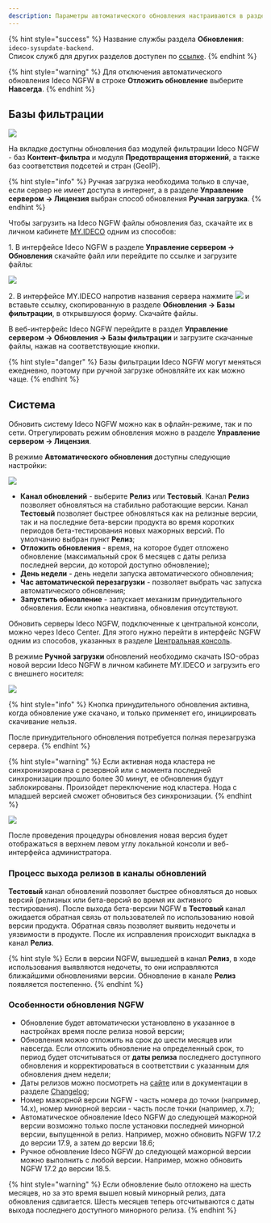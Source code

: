 ```yaml
---
description: Параметры автоматического обновления настраиваются в разделе Управление сервером -> Обновления.
---
```


{% hint style="success" %}
Название службы раздела **Обновления**: `ideco-sysupdate-backend`. \
Список служб для других разделов доступен по [ссылке](/settings/server-management/terminal/README.md).
{% endhint %}

{% hint style="warning" %}
Для отключения автоматического обновления Ideco NGFW в строке **Отложить обновление** выберите **Навсегда**.
{% endhint %}

## Базы фильтрации

![](/.gitbook/assets/selfupdate.png)

На вкладке доступны обновления баз модулей фильтрации Ideco NGFW - баз **Контент-фильтра** и модуля **Предотвращения вторжений**, а также баз соответствия подсетей и стран (GeoIP). 

{% hint style="info" %}
Ручная загрузка необходима только в случае, если сервер не имеет доступа в интернет, а в разделе **Управление сервером -> Лицензия** выбран способ обновления **Ручная загрузка**.
{% endhint %}

Чтобы загрузить на Ideco NGFW файлы обновления баз, скачайте их в личном кабинете [MY.IDECO](https://my.ideco.ru/) одним из способов: 

1\. В интерфейсе Ideco NGFW в разделе **Управление сервером -> Обновления** скачайте файл или перейдите по ссылке и загрузите файлы:

![](/.gitbook/assets/my-ideco-ngfw.png)

2\. В интерфейсе MY.IDECO напротив названия сервера нажмите ![](/.gitbook/assets/icon-download.png) и вставьте ссылку, скопированную в разделе **Обновления -> Базы фильтрации**, в открывшуюся форму. Скачайте файлы.

В веб-интерфейс Ideco NGFW перейдите в раздел **Управление сервером -> Обновления -> Базы фильтрации** и загрузите скачанные файлы, нажав на соответствующие кнопки.

{% hint style="danger" %}
Базы фильтрации Ideco NGFW могут меняться ежедневно, поэтому при ручной загрузке обновляйте их как можно чаще.
{% endhint %}

## Система

Обновить систему Ideco NGFW можно как в офлайн-режиме, так и по сети. Отрегулировать режим обновления можно в разделе **Управление сервером -> Лицензия**.

В режиме **Автоматического обновления** доступны следующие настройки:

![](/.gitbook/assets/updates.png)

* **Канал обновлений** - выберите **Релиз** или **Тестовый**. Канал **Релиз** позволяет обновляться на стабильно работающие версии. Канал **Тестовый** позволяет быстрее обновляться как на релизные версии, так и на последние бета-версии продукта во время коротких периодов бета-тестирования новых мажорных версий. По умолчанию выбран пункт **Релиз**;
* **Отложить обновления** - время, на которое будет отложено обновление (максимальный срок 6 месяцев с даты релиза последней версии, до которой доступно обновление);
* **День недели** - день недели запуска автоматического обновления;
* **Час автоматической перезагрузки** - позволяет выбрать час запуска автоматического обновления;
* **Запустить обновление** - запускает механизм принудительного обновления. Если кнопка неактивна, обновления отсутствуют.

Обновить серверы Ideco NGFW, подключенные к центральной консоли, можно через Ideco Center. Для этого нужно перейти в интерфейс NGFW одним из способов, указанных в разделе [Центральная консоль](/settings-cc/README.md). 

В режиме **Ручной загрузки** обновлений необходимо скачать ISO-образ новой версии Ideco NGFW в личном кабинете MY.IDECO и загрузить его с внешнего носителя:

![](/.gitbook/assets/updates1.png)

{% hint style="info" %}
Кнопка принудительного обновления активна, когда обновление уже скачано, и только применяет его, инициировать скачивание нельзя. 

После принудительного обновления потребуется полная перезагрузка сервера. 
{% endhint %}

{% hint style="warning" %}
Если активная нода кластера не синхронизирована с резервной или с момента последней синхронизации прошло более 30 минут, ее обновления будут заблокированы. Произойдет переключение нод кластера. Нода с младшей версией сможет обновиться без синхронизации.
{% endhint %}

![](/.gitbook/assets/selfupdate1.png)

После проведения процедуры обновления новая версия будет отображаться в верхнем левом углу локальной консоли и веб-интерфейса администратора.

### Процесс выхода релизов в каналы обновлений

**Тестовый** канал обновлений позволяет быстрее обновляться до новых версий (релизных или бета-версий во время их активного тестирования). После выхода бета-версии NGFW в **Тестовый** канал ожидается обратная связь от пользователей по использованию новой версии продукта. Обратная связь позволяет выявить недочеты и уязвимости в продукте. После их исправления происходит выкладка в канал **Релиз**.

{% hint style %}
Если в версии NGFW, вышедшей в канал **Релиз**, в ходе использования выявляются недочеты, то они исправляются ближайшими обновлениями версии. Обновление в канале **Релиз** появляется постепенно.
{% endhint %}

### Особенности обновления NGFW

* Обновление будет автоматически установлено в указанное в настройках время после релиза новой версии;
* Обновления можно отложить на срок до шести месяцев или навсегда. Если отложить обновление на определенный срок, то период будет отсчитываться от **даты релиза** последнего доступного обновления и корректироваться в соответствии с указанным для обновления днем недели;
* Даты релизов можно посмотреть на [сайте](https://ideco.ru/changelog) или в документации в разделе [Changelog](/changelog/ideco-utm/README.md);
* Номер мажорной версии NGFW - часть номера до точки (например, 14.x), номер минорной версии - часть после точки (например, x.7);
* Автоматическое обновление Ideco NGFW до следующей мажорной версии возможно только после установки последней минорной версии, выпущенной в релиз. Например, можно обновить NGFW 17.2 до версии 17.9, а затем до версии 18.6;
* Ручное обновление Ideco NGFW до следующей мажорной версии можно выполнить с любой версии. Например, можно обновить NGFW 17.2 до версии 18.5.

{% hint style="warning" %}
Если обновление было отложено на шесть месяцев, но за это время вышел новый минорный релиз, дата обновления сдвигается. Шесть месяцев теперь отсчитываются с даты выхода последнего доступного минорного релиза.
{% endhint %}

